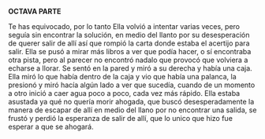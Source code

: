 **OCTAVA PARTE**

Te has equivocado, por lo tanto Ella volvió a intentar varias veces, pero seguía sin encontrar la solución, en medio del llanto por su desesperación de querer salir de allí así que rompió la carta donde estaba el acertijo para salir. Ella se pusó a mirar más libros a ver que podía hacer, o sí encontraba otra pista, pero al parecer no encontró nadalo que provocó que volviera a echarse a llorar. Se sentó en la pared y miró a su derecha y había una caja. Ella miró lo que había dentro de la caja y vio que había una palanca, la presionó y miró hacía algún lado a ver que sucedía, cuando de un momento a otro inició a caer agua poco a poco, cada vez más rápido. Ella estaba asustada ya qué no quería morir ahogada, que buscó desesperadamente la manera de escapar de allí en medio del llano por no encontrar una salida, se frustó y perdió la esperanza de salir de allí, que lo unico que hizo fue esperar a que se ahogará.
